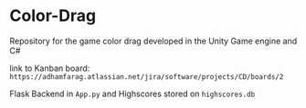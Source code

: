 # Color-Drag

Repository for the game color drag developed in the Unity Game engine and C#

link to Kanban board: ```https://adhamfarag.atlassian.net/jira/software/projects/CD/boards/2```


Flask Backend in ```App.py``` and Highscores stored on ```highscores.db```

